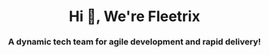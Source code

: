 <h1 align="center">Hi 👋, We're Fleetrix</h1>
<h3 align="center">A dynamic tech team for agile development and rapid delivery!</h3>